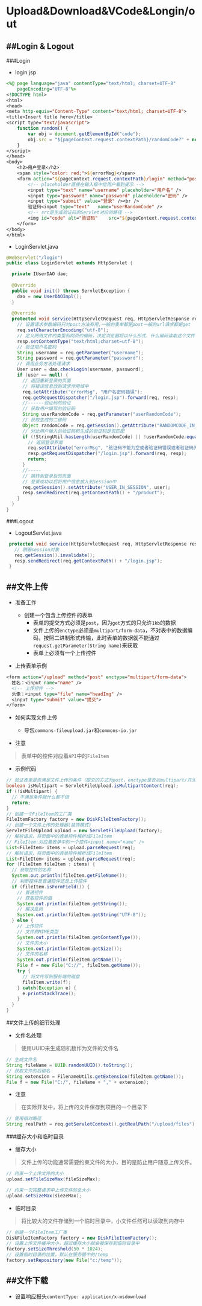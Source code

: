 # Upload&Download&VCode&Longin/out

##Login & Logout
---
###Login

* login.jsp

```jsp
<%@ page language="java" contentType="text/html; charset=UTF-8"
	pageEncoding="UTF-8"%>
<!DOCTYPE html>
<html>
<head>
<meta http-equiv="Content-Type" content="text/html; charset=UTF-8">
<title>Insert title here</title>
<script type="text/javascript">
	function random() {
		var obj = document.getElementById("code");
		obj.src = "${pageContext.request.contextPath}/randomCode?" + new Date().toString();
	}
</script>
</head>
<body>
	<h2>用户登录</h2>
	<span style="color: red;">${errorMsg}</span>
	<form action="${pageContext.request.contextPath}/login" method="post">
		<!-- placeholder直接在输入框中给用户看到提示 -->
		<input type="text" name="username" placeholder="用户名" /> 
		<input type="password" name="password" placeholder="密码" />
		<input type="submit" value="登录" /><br /> 
		验证码<input type="text"	name="userRandomCode" />
		<!-- src是生成验证码的Servlet对应的路径 -->
		<img id="code" alt="验证码"	src="${pageContext.request.contextPath }/randomCode" onclick="random();" />
	</form>
</body>
</html>
```

* LoginServlet.java

```java
@WebServlet("/login")
public class LoginServlet extends HttpServlet {

  private IUserDAO dao;
  
  @Override
  public void init() throws ServletException {
    dao = new UserDAOImpl();
  }
  
  @Override
  protected void service(HttpServletRequest req, HttpServletResponse resp) throws Exception {
    // 设置请求参数编码只对post方法有用,一般的表单都是post一般的url请求都是get
    req.setCharacterEncoding("utf-8");
    // 定义网络文件的类型和网页的编码，决定浏览器将以什么形式、什么编码读取这个文件
    resp.setContentType("text/html;charset=utf-8");
    // 验证用户名密码
    String username = req.getParameter("username");
    String password = req.getParameter("password");
    // 调用业务方法处理请求
    User user = dao.checkLogin(username, password);
    if (user == null) {
      // 返回重新登录的页面
      // 将错误信息放到请求作用域中
      req.setAttribute("errorMsg", "用户名密码错误");
      req.getRequestDispatcher("/login.jsp").forward(req, resp);
      //------验证码的验证
      // 获取用户填写的验证码
      String userRandomCode = req.getParameter("userRandomCode");
      // 获取生成的二维码
      Object randomCode = req.getSession().getAttribute("RANDOMCODE_IN_SESSSION");
      // 对比用户输入的验证码和生成的验证码是否匹配
      if (!StringUtil.hasLength(userRandomCode) || !userRandomCode.equals(randomCode)) {
        // 返回登录界面
        req.setAttribute("errorMsg", "验证码不能为空或者验证码错误或者验证码无效");
        resp.getRequestDispatcher("/login.jsp").forward(req, resp);
        return;
      }
      //-----
      // 跳转到登录后的页面
      // 登录成功以后将用户信息放入到session中
      req.getSession().setAttribute("USER_IN_SESSION", user);
      resp.sendRedirect(req.getContextPath() + "/product");
    }
  }
}
```

###Logout

* LogoutServlet.java

```java
 protected void service(HttpServletRequest req, HttpServletResponse resp) throws Exception {
   // 销毁session对象
   req.getSession().invalidate();
   resp.sendRedirect(req.getContextPath() + "/login.jsp");
 }
```

##文件上传
---

* 准备工作
  * 创建一个包含上传控件的表单
    * 表单的提交方式必须是`post`，因为`get`方式的只允许`1kb`的数据
    * 文件上传的`enctype`必须是`multipart/form-data`，不对表中的数据编码，按照二进制形式传输，此时表单的数据就不能通过`request.getParameter(String name)`来获取
    * 表单上必须有一个上传控件


* 上传表单示例

```jsp
<form action="/upload" method="post" enctype="multipart/form-data">
  姓名：<input name="name" />
  <!-- 上传控件 -->
  头像：<input type="file" name="headImg" />
  <input type="submit" value="提交">
</form>
```

* 如何实现文件上传
  * 导包`commons-fileupload.jar`和`commons-io.jar`


* 注意

> 表单中的控件对应着`API`中的`FileItem`

* 示例代码

```java
// 验证表单是否满足文件上传的条件（提交的方式为post，enctype是否以multipart/开头）
boolean isMultipart = ServletFileUpload.isMultipartContent(req);
if (!isMultipart) {
  // 不满足条件就什么都不做
  return;
}
// 创建一个FileItem的工厂类
FileItemFactory factory = new DiskFileItemFactory();
// 创建一个文件上传的处理器(装饰模式)
ServletFileUpload upload = new ServletFileUpload(factory);
// 解析请求，将页面中的表单控件解析成FileItem
// FileItem:对应着表单中的一个控件<input name="name" />
List<FileItem> items = upload.parseRequest(req); 
// 解析请求，将页面中的表单控件解析成FileItem
List<FileItem> items = upload.parseRequest(req);
for (FileItem fileItem : items) {
  // 获取控件的名称
  System.out.println(fileItem.getFileName());
  // 判断控件是普通控件还是上传控件
  if (fileItem.isFormField()) {
    // 普通控件
    // 获取控件的值
    System.out.println(fileItem.getString());
    // 解决乱码
    System.out.println(fileItem.getString("UTF-8"));
  } else {
    // 上传控件
    // 文件的MIME类型
    System.out.println(fileItem.getContentType());
    // 文件的大小
    System.out.println(fileItem.getSize());
    // 文件的名称
    System.out.println(fileItem.getName());
    File f = new File("C://", fileItem.getName());
    try {
      // 将文件写到服务端的磁盘
      fileItem.write(f);
    } catch(Exception e) {
      e.printStackTrace();
    }
  }
}
```

##文件上传的细节处理

* 文件名处理

> 使用UUID来生成随机数作为文件的文件名

```java
// 生成文件名
String fileName = UUID.randomUUID().toString();
// 获取文件的后缀名
String extension = FilenameUtils.getExtension(fileItem.getName());
File f = new File("C:/", fileName + "," + extension);
```

* 注意

> 在实际开发中，将上传的文件保存到项目的一个目录下

```java
// 使用相对路径
String realPath = req.getServletContext().getRealPath("/upload/files");
```

###缓存大小和临时目录

* 缓存大小

> 文件上传的功能通常需要约束文件的大小，目的是防止用户随意上传文件。

```java
// 约束一个上传文件的大小
upload.setFileSizeMax(fileSizeMax);

// 约束一次完整请求中上传文件的总大小
upload.setSizeMax(siezeMax);
```

* 临时目录

> 将比较大的文件存储到一个临时目录中，小文件任然可以读取到内存中

```java
// 创建一个FileItem工厂类
DiskFileItemFactory factory = new DiskFileItemFactory();
// 设置上传文件缓冲大小，超过缓存大小就会被保存到临时目录中
factory.setSizeThreshold(50 * 1024);
// 设置临时目录的位置，默认在服务器中的/temp
factory.setRepository(new File("c:/temp"));
```

##文件下载
---

* 设置响应报头`contentType: application/x-msdownload`







